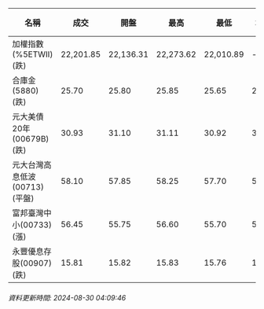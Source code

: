 | 名稱 | 成交 | 開盤 | 最高 | 最低 | 均價 | 成交金額(億) | 昨收 | 漲跌幅 | 漲跌 | 總量 | 昨量 | 振幅 |
| -------- | -------- | -------- | -------- |-------- | -------- | -------- |-------- |-------- |-------- | -------- | -------- |-------- |
|加權指數(%5ETWII) (跌)|22,201.85|22,136.31|22,273.62|22,010.89|-|3,357.74|22,370.66|0.75%|168.81|7,445,880|0|1.17%|
|合庫金(5880) (跌)|25.70|25.80|25.85|25.65|25.73|1.84|25.80|0.39%|0.10|7,143|5,760|0.78%|
|元大美債20年(00679B) (跌)|30.93|31.10|31.11|30.92|31.01|22.11|31.12|0.61%|0.19|71,290|40,695|0.61%|
|元大台灣高息低波(00713) (平盤)|58.10|57.85|58.25|57.70|57.96|3.51|58.10|0.00%|0.00|6,062|6,731|0.95%|
|富邦臺灣中小(00733) (漲)|56.45|55.75|56.60|55.70|56.11|0.500|56.10|0.62%|0.35|891|678|1.60%|
|永豐優息存股(00907) (跌)|15.81|15.82|15.83|15.76|15.80|0.427|15.85|0.25%|0.04|2,702|2,671|0.44%|
###### 資料更新時間: 2024-08-30 04:09:46